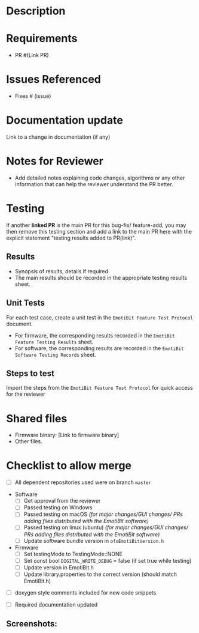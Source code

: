 # Description
<!--- Describe your changes in detail -->

# Requirements
- PR #(Link PR)


# Issues Referenced
<!-- If Any -->
- Fixes # (issue)

# Documentation update
Link to a change in documentation (if any)

# Notes for Reviewer
- Add detailed notes explaining code changes, algorithms or any other information that can help the reviewer understand the PR better.

# Testing
<!--- The testing results should be added to the main PR behind this bug-fix/ feature-add -->
If another **linked PR** is the main PR for this bug-fix/ feature-add, you may then remove this testing section and add a link to the main PR here with the explicit statement "testing results added to PR(link)". 

## Results
- Synopsis of results, details if required.
- The main results should be recorded in the appropriate testing results sheet.

## Unit Tests
For each test case, create a unit test in the `EmotiBit Feature Test Protocol` document. 
- For firmware, the corresponding results recorded in the `EmotiBit Feature Testing Results` sheet.
- For software, the corresponding results are recorded in the `EmotiBit Software Testing Records` sheet. 

## Steps to test
Import the steps from the `EmotiBit Feature Test Protocol` for quick access for the reviewer

# Shared files
- Firmware binary: [Link to firmware binary]
- Other files.

# Checklist to allow merge
- [ ] All dependent repositories used were on branch `master`
- Software
  - [ ] Get approval from the reviewer
  - [ ] Passed testing on Windows
  - [ ] Passed testing on macOS *(for major changes/GUI changes/ PRs adding files distributed with the EmotiBit software)*
  - [ ] Passed testing on linux (ubuntu) *(for major changes/GUI changes/ PRs adding files distributed with the EmotiBit software)*
  - [ ] Update software bundle version in `ofxEmotiBitVersion.h`
- Firmware
  - [ ] Set testingMode to TestingMode::NONE
  - [ ] Set const bool `DIGITAL_WRITE_DEBUG` = false (if set true while testing)
  - [ ] Update version in EmotiBit.h
  - [ ] Update library.properties to the correct version (should match EmotiBit.h)
- [ ] doxygen style comments included for new code snippets
- [ ] Required documentation updated


## Screenshots:
